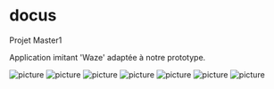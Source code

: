 # docus
Projet Master1

Application imitant 'Waze' adaptée à notre prototype. 

![picture](imgages/home.jpg)
![picture](imgages/recherche.jpg)
![picture](imgages/mouvement.jpg)
![picture](imgages/pins.jpg)
![picture](imgages/pins2.jpg)
![picture](imgages/itinéraire.jpg)
![picture](imgages/projet.jpg)


